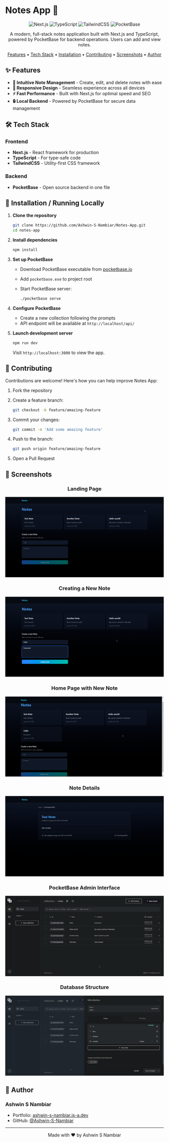 # Notes App 📝

<div align="center">

![Next.js](https://img.shields.io/badge/Next.js-000000?style=for-the-badge&logo=next.js&logoColor=white)
![TypeScript](https://img.shields.io/badge/TypeScript-007ACC?style=for-the-badge&logo=typescript&logoColor=white)
![TailwindCSS](https://img.shields.io/badge/Tailwind_CSS-38B2AC?style=for-the-badge&logo=tailwind-css&logoColor=white)
![PocketBase](https://img.shields.io/badge/PocketBase-B8DBE4?style=for-the-badge&logo=pocketbase&logoColor=black)

A modern, full-stack notes application built with Next.js and TypeScript, powered by PocketBase for backend operations. Users can add and view notes.

[Features](#-features) • [Tech Stack](#️-tech-stack) • [Installation](#-installation--running-locally) • [Contributing](#-contributing) • [Screenshots](#-screenshots) • [Author](#-author)

</div>

## ✨ Features

- **🎯 Intuitive Note Management** - Create, edit, and delete notes with ease
- **📱 Responsive Design** - Seamless experience across all devices
- **⚡ Fast Performance** - Built with Next.js for optimal speed and SEO
- **🔒 Local Backend** - Powered by PocketBase for secure data management

## 🛠️ Tech Stack

### Frontend
- **Next.js** - React framework for production
- **TypeScript** - For type-safe code
- **TailwindCSS** - Utility-first CSS framework

### Backend
- **PocketBase** - Open source backend in one file

## 🚀 Installation / Running Locally

1. **Clone the repository**

   ```bash
   git clone https://github.com/Ashwin-S-Nambiar/Notes-App.git
   cd notes-app
   ```

2. **Install dependencies**

   ```bash
   npm install
   ```

3. **Set up PocketBase**
   - Download PocketBase executable from [pocketbase.io](https://pocketbase.io/docs/)
   - Add `pocketbase.exe` to project root
   - Start PocketBase server:

     ```bash
     ./pocketbase serve
     ```

4. **Configure PocketBase**
   - Create a new collection following the prompts
   - API endpoint will be available at `http://localhost/api/`

5. **Launch development server**

   ```bash
   npm run dev
   ```
   Visit `http://localhost:3000` to view the app.

## 🤝 Contributing

Contributions are welcome! Here's how you can help improve Notes App:

1. Fork the repository
2. Create a feature branch:

   ```bash
   git checkout -b feature/amazing-feature
   ```

3. Commit your changes:

   ```bash
   git commit -m 'Add some amazing feature'
   ```

4. Push to the branch:

   ```bash
   git push origin feature/amazing-feature
   ```

5. Open a Pull Request   

## 📸 Screenshots

<div align="center">

### Landing Page
![Landing Page](./public/screenshots/Landing-Page.png)

### Creating a New Note
![Adding a Note](./public/screenshots/Note-Adding.png)

### Home Page with New Note
![New Note Added](./public/screenshots/New-Note-Added.png)

### Note Details
![Note Details](./public/screenshots/Note-Detail.png)

### PocketBase Admin Interface
![PocketBase Backend](./public/screenshots/PocketBase.png)

### Database Structure
![Backend Structure](./public/screenshots/Backend-Structure.png)

</div>

## 👤 Author

### Ashwin S Nambiar
- Portfolio: [ashwin-s-nambiar.is-a.dev](https://ashwin-s-nambiar.is-a.dev/)
- GitHub: [@Ashwin-S-Nambiar](https://github.com/Ashwin-S-Nambiar)

---

<div align="center">
Made with ❤️ by Ashwin S Nambiar
</div>

